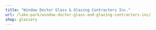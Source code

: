 ```yaml
---
title: "Window Doctor Glass & Glazing Contractors Inc."
url: /lake-park/window-doctor-glass-and-glazing-contractors-inc/
shop: glaziery
---
```

